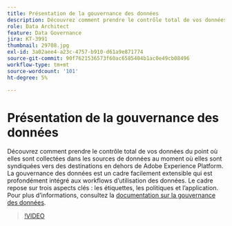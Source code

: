 ```yaml
---
title: Présentation de la gouvernance des données
description: Découvrez comment prendre le contrôle total de vos données du point où elles sont collectées dans les sources de données au moment où elles sont syndiquées vers des destinations en dehors de Adobe Experience Platform.
role: Data Architect
feature: Data Governance
jira: KT-3991
thumbnail: 29708.jpg
exl-id: 3a02aee4-a23c-4757-b910-d61a9e871774
source-git-commit: 90f7621536573f60ac6585404b1ac0e49cb08496
workflow-type: tm+mt
source-wordcount: '101'
ht-degree: 5%

---
```


# Présentation de la gouvernance des données

Découvrez comment prendre le contrôle total de vos données du point où elles sont collectées dans les sources de données au moment où elles sont syndiquées vers des destinations en dehors de Adobe Experience Platform. La gouvernance des données est un cadre facilement extensible qui est profondément intégré aux workflows d’utilisation des données. Le cadre repose sur trois aspects clés : les étiquettes, les politiques et l’application. Pour plus d’informations, consultez la [documentation sur la gouvernance des données](https://experienceleague.adobe.com/docs/experience-platform/data-governance/home.html?lang=fr).

>[!VIDEO](https://video.tv.adobe.com/v/29708?quality=12&learn=on)


